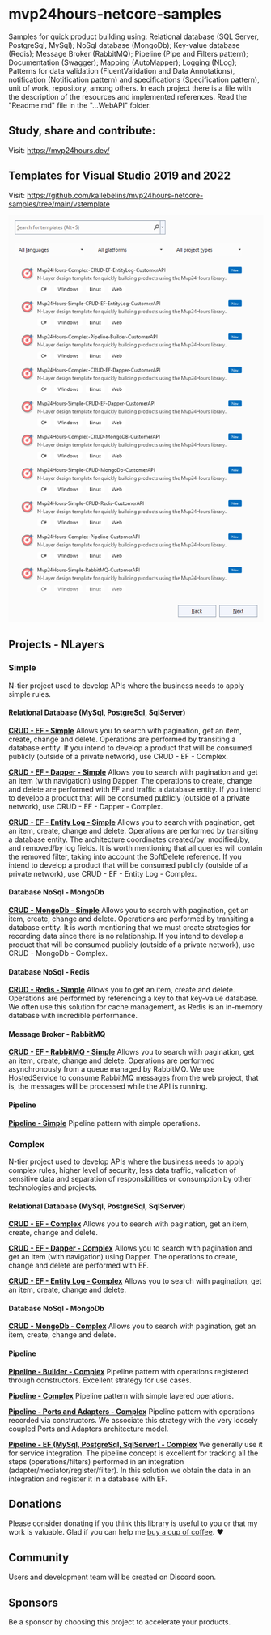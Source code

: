 # mvp24hours-netcore-samples
Samples for quick product building using: Relational database (SQL Server, PostgreSql, MySql); NoSql database (MongoDb); Key-value database (Redis); Message Broker (RabbitMQ); Pipeline (Pipe and Filters pattern); Documentation (Swagger); Mapping (AutoMapper); Logging (NLog); Patterns for data validation (FluentValidation and Data Annotations), notification (Notification pattern) and specifications (Specification pattern), unit of work, repository, among others.
In each project there is a file with the description of the resources and implemented references. Read the "Readme.md" file in the "...WebAPI" folder.

## Study, share and contribute:
Visit: https://mvp24hours.dev/

## Templates for Visual Studio 2019 and 2022
Visit: https://github.com/kallebelins/mvp24hours-netcore-samples/tree/main/vstemplate

![Templates for Visual Studio 2019 and 2022](https://raw.githubusercontent.com/kallebelins/mvp24hours-netcore-samples/main/images/mvp24hours-netcore-samples-resume.png)

## Projects - NLayers

### Simple
N-tier project used to develop APIs where the business needs to apply simple rules.

#### Relational Database (MySql, PostgreSql, SqlServer)
**[CRUD - EF - Simple](https://github.com/kallebelins/mvp24hours-netcore-samples/tree/main/src/simple-crud-ef-customer-api/CustomerAPI.WebAPI)**
Allows you to search with pagination, get an item, create, change and delete. Operations are performed by transiting a database entity. If you intend to develop a product that will be consumed publicly (outside of a private network), use CRUD - EF - Complex.

**[CRUD - EF - Dapper - Simple](https://github.com/kallebelins/mvp24hours-netcore-samples/tree/main/src/simple-crud-ef-dapper-customer-api/CustomerAPI.WebAPI)**
Allows you to search with pagination and get an item (with navigation) using Dapper. The operations to create, change and delete are performed with EF and traffic a database entity. If you intend to develop a product that will be consumed publicly (outside of a private network), use CRUD - EF - Dapper - Complex.

**[CRUD - EF - Entity Log - Simple](https://github.com/kallebelins/mvp24hours-netcore-samples/tree/main/src/simple-crud-ef-entitylog-customer-api/CustomerAPI.WebAPI)**
Allows you to search with pagination, get an item, create, change and delete. Operations are performed by transiting a database entity. The architecture coordinates created/by, modified/by, and removed/by log fields. It is worth mentioning that all queries will contain the removed filter, taking into account the SoftDelete reference. If you intend to develop a product that will be consumed publicly (outside of a private network), use CRUD - EF - Entity Log - Complex.

#### Database NoSql - MongoDb
**[CRUD - MongoDb - Simple](https://github.com/kallebelins/mvp24hours-netcore-samples/tree/main/src/simple-crud-mongodb-customer-api/CustomerAPI.WebAPI)**
Allows you to search with pagination, get an item, create, change and delete. Operations are performed by transiting a database entity. It is worth mentioning that we must create strategies for recording data since there is no relationship. If you intend to develop a product that will be consumed publicly (outside of a private network), use CRUD - MongoDb - Complex.

#### Database NoSql - Redis
**[CRUD - Redis - Simple](https://github.com/kallebelins/mvp24hours-netcore-samples/tree/main/src/simple-crud-redis-customer-api/CustomerAPI.WebAPI)**
Allows you to get an item, create and delete. Operations are performed by referencing a key to that key-value database. We often use this solution for cache management, as Redis is an in-memory database with incredible performance.

#### Message Broker - RabbitMQ
**[CRUD - EF - RabbitMQ - Simple](https://github.com/kallebelins/mvp24hours-netcore-samples/tree/main/src/simple-rabbitmq-customer-api/CustomerAPI.WebAPI)**
Allows you to search with pagination, get an item, create, change and delete. Operations are performed asynchronously from a queue managed by RabbitMQ. We use HostedService to consume RabbitMQ messages from the web project, that is, the messages will be processed while the API is running.

#### Pipeline
**[Pipeline - Simple](https://github.com/kallebelins/mvp24hours-netcore-samples/tree/main/src/simple-pipeline-customer-api/CustomerAPI.WebAPI)**
Pipeline pattern with simple operations.

### Complex
N-tier project used to develop APIs where the business needs to apply complex rules, higher level of security, less data traffic, validation of sensitive data and separation of responsibilities or consumption by other technologies and projects.

#### Relational Database (MySql, PostgreSql, SqlServer)
**[CRUD - EF - Complex](https://github.com/kallebelins/mvp24hours-netcore-samples/tree/main/src/complex-crud-ef-customer-api/CustomerAPI.WebAPI)**
Allows you to search with pagination, get an item, create, change and delete.

**[CRUD - EF - Dapper - Complex](https://github.com/kallebelins/mvp24hours-netcore-samples/tree/main/src/complex-crud-ef-dapper-customer-api/CustomerAPI.WebAPI)**
Allows you to search with pagination and get an item (with navigation) using Dapper. The operations to create, change and delete are performed with EF.

**[CRUD - EF - Entity Log - Complex](https://github.com/kallebelins/mvp24hours-netcore-samples/tree/main/src/complex-crud-ef-entitylog-customer-api/CustomerAPI.WebAPI)**
Allows you to search with pagination, get an item, create, change and delete.

#### Database NoSql - MongoDb
**[CRUD - MongoDb - Complex](https://github.com/kallebelins/mvp24hours-netcore-samples/tree/main/src/complex-crud-mongodb-customer-api/CustomerAPI.WebAPI)**
Allows you to search with pagination, get an item, create, change and delete.

#### Pipeline
**[Pipeline - Builder - Complex](https://github.com/kallebelins/mvp24hours-netcore-samples/tree/main/src/complex-pipeline-builder-customer-api/CustomerAPI.WebAPI)**
Pipeline pattern with operations registered through constructors. Excellent strategy for use cases.

**[Pipeline - Complex](https://github.com/kallebelins/mvp24hours-netcore-samples/tree/main/src/complex-pipeline-customer-api/CustomerAPI.WebAPI)**
Pipeline pattern with simple layered operations.

**[Pipeline - Ports and Adapters - Complex](https://github.com/kallebelins/mvp24hours-netcore-samples/tree/main/src/complex-pipeline-ports-adapters-customer-api/CustomerAPI.WebAPI)**
Pipeline pattern with operations recorded via constructors. We associate this strategy with the very loosely coupled Ports and Adapters architecture model.

**[Pipeline - EF (MySql, PostgreSql, SqlServer) - Complex](https://github.com/kallebelins/mvp24hours-netcore-samples/tree/main/src/complex-pipeline-ef-customer-api/CustomerAPI.WebAPI)**
We generally use it for service integration. The pipeline concept is excellent for tracking all the steps (operations/filters) performed in an integration (adapter/mediator/register/filter). In this solution we obtain the data in an integration and register it in a database with EF.

## Donations
Please consider donating if you think this library is useful to you or that my work is valuable. Glad if you can help me [buy a cup of coffee](https://www.paypal.com/donate/?hosted_button_id=EKA2L256GJVQC). :heart:

## Community
Users and development team will be created on Discord soon.

## Sponsors
Be a sponsor by choosing this project to accelerate your products.